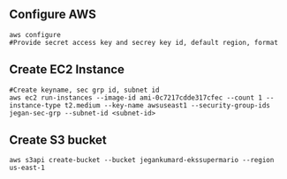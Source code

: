 ## Configure AWS
```
aws configure 
#Provide secret access key and secrey key id, default region, format
```
## Create EC2 Instance 
```
#Create keyname, sec grp id, subnet id
aws ec2 run-instances --image-id ami-0c7217cdde317cfec --count 1 --instance-type t2.medium --key-name awsuseast1 --security-group-ids jegan-sec-grp --subnet-id <subnet-id>

```
## Create S3 bucket
```
aws s3api create-bucket --bucket jegankumard-ekssupermario --region us-east-1
```
